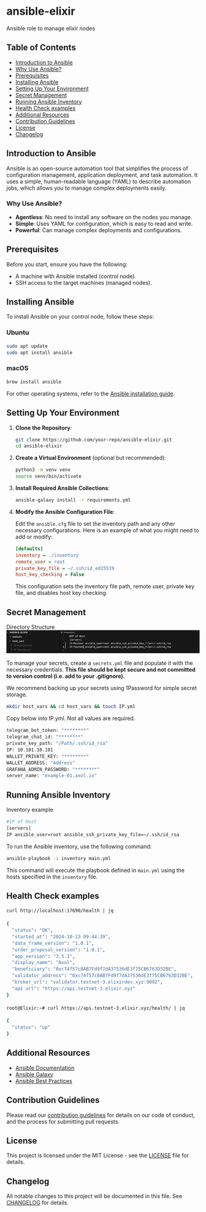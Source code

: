 # ansible-elixir

Ansible role to manage elixir nodes

## Table of Contents

- [Introduction to Ansible](#introduction-to-ansible)
- [Why Use Ansible?](#why-use-ansible)
- [Prerequisites](#prerequisites)
- [Installing Ansible](#installing-ansible)
- [Setting Up Your Environment](#setting-up-your-environment)
- [Secret Management](#secret-management)
- [Running Ansible Inventory](#running-ansible-inventory)
- [Health Check examples](#health-check-examples)
- [Additional Resources](#additional-resources)
- [Contribution Guidelines](#contribution-guidelines)
- [License](#license)
- [Changelog](#changelog)

## Introduction to Ansible

Ansible is an open-source automation tool that simplifies the process of configuration management, application deployment, and task automation. It uses a simple, human-readable language (YAML) to describe automation jobs, which allows you to manage complex deployments easily.

### Why Use Ansible?

- **Agentless**: No need to install any software on the nodes you manage.
- **Simple**: Uses YAML for configuration, which is easy to read and write.
- **Powerful**: Can manage complex deployments and configurations.

## Prerequisites

Before you start, ensure you have the following:

- A machine with Ansible installed (control node).
- SSH access to the target machines (managed nodes).

## Installing Ansible

To install Ansible on your control node, follow these steps:

### Ubuntu

```sh
sudo apt update
sudo apt install ansible
```

### macOS

```sh
brew install ansible
```

For other operating systems, refer to the [Ansible installation guide](https://docs.ansible.com/ansible/latest/installation_guide/intro_installation.html).

## Setting Up Your Environment

1. **Clone the Repository**:

    ```sh
    git clone https://github.com/your-repo/ansible-elixir.git
    cd ansible-elixir
    ```

2. **Create a Virtual Environment** (optional but recommended):

    ```sh
    python3 -m venv venv
    source venv/bin/activate
    ```

3. **Install Required Ansible Collections**:

    ```sh
    ansible-galaxy install -r requirements.yml
    ```

4. **Modify the Ansible Configuration File**:

    Edit the `ansible.cfg` file to set the inventory path and any other necessary configurations. Here is an example of what you might need to add or modify:

    ```ini
    [defaults]
    inventory = ./inventory
    remote_user = root
    private_key_file = ~/.ssh/id_ed25519
    host_key_checking = False
    ```

    This configuration sets the inventory file path, remote user, private key file, and disables host key checking.

## Secret Management

Directory Structure
![Architecture Diagram](Images/Directory_Structure.png)

To manage your secrets, create a `secrets.yml` file and populate it with the necessary credentials. **This file should be kept secure and not committed to version control (i.e. add to your .gitignore).**

We recommend backing up your secrets using 1Password for simple secret storage.

```sh
mkdir host_vars && cd host_vars && touch IP.yml
```

Copy below into IP.yml.
Not all values are required.

```sh
telegram_bot_token: "********"
telegram_chat_id: "********"
private_key_path: "/Path/.ssh/id_rsa"
IP: 10.101.10.101
WALLET_PRIVATE_KEY: "********"
WALLET_ADDRESS: "Address"
GRAFANA_ADMIN_PASSWORD: "********"
server_name: "example-01.axol.io"
```

## Running Ansible Inventory

Inventory example

```sh
#IP of Host
[servers]
IP ansible_user=root ansible_ssh_private_key_file=~/.ssh/id_rsa
```

To run the Ansible inventory, use the following command:

```sh
ansible-playbook -i inventory main.yml
```

This command will execute the playbook defined in `main.yml` using the hosts specified in the `inventory` file.

## Health Check examples

```sh
curl http://localhost:17690/health | jq

{
  "status": "OK",
  "started_at": "2024-10-13 09:44:39",
  "data_frame_version": "1.0.1",
  "order_proposal_version": "1.0.1",
  "app_version": "3.5.1",
  "display_name": "Axol",
  "beneficiary": "0xc74f57c8AB7Fd9f7dA37536dE3f75CB6763D32BE",
  "validator_address": "0xc74f57c8AB7Fd9f7dA37536dE3f75CB6763D32BE",
  "broker_url": "validator.testnet-3.elixirdev.xyz:9092",
  "api url": "https://api.testnet-3.elixir.xyz"
}

root@Elixir:~# curl https://api.testnet-3.elixir.xyz/health/ | jq

{
  "status": "up"
}
```

## Additional Resources

- [Ansible Documentation](https://docs.ansible.com/)
- [Ansible Galaxy](https://galaxy.ansible.com/)
- [Ansible Best Practices](https://docs.ansible.com/ansible/latest/user_guide/playbooks_best_practices.html)

## Contribution Guidelines

Please read our [contribution guidelines](CONTRIBUTING.md) for details on our code of conduct, and the process for submitting pull requests.

## License

This project is licensed under the MIT License - see the [LICENSE](LICENSE) file for details.

## Changelog

All notable changes to this project will be documented in this file. See [CHANGELOG](CHANGELOG.md) for details.

